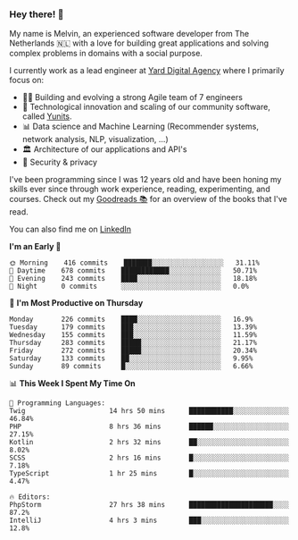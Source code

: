 ### Hey there! 👋

My name is Melvin, an experienced software developer from The Netherlands 🇳🇱 with a love for building great applications and solving complex problems in domains with a social purpose. 

I currently work as a lead engineer at [Yard Digital Agency](https://github.com/yardinternet) where I primarily focus on:

* 👏🏼 Building and evolving a strong Agile team of 7 engineers
* 🚀 Technological innovation and scaling of our community software, called [Yunits](https://www.yunits.com/).
* 📊 Data science and Machine Learning (Recommender systems, network analysis, NLP, visualization, ...)
* 🏛 Architecture of our applications and API's
* 🔐 Security & privacy

I've been programming since I was 12 years old and have been honing my skills ever since through work experience, reading, experimenting, and courses.
Check out my [Goodreads 📚](https://goodreads.com/melvinkoopmans) for an overview of the books that I've read. 

You can also find me on [LinkedIn](https://www.linkedin.com/in/melvinkoopmans)

<!--START_SECTION:waka-->
**I'm an Early 🐤** 

```text
🌞 Morning    416 commits    ███████░░░░░░░░░░░░░░░░░░   31.11% 
🌆 Daytime    678 commits    ████████████░░░░░░░░░░░░░   50.71% 
🌃 Evening    243 commits    ████░░░░░░░░░░░░░░░░░░░░░   18.18% 
🌙 Night      0 commits      ░░░░░░░░░░░░░░░░░░░░░░░░░   0.0%

```
📅 **I'm Most Productive on Thursday** 

```text
Monday       226 commits    ████░░░░░░░░░░░░░░░░░░░░░   16.9% 
Tuesday      179 commits    ███░░░░░░░░░░░░░░░░░░░░░░   13.39% 
Wednesday    155 commits    ███░░░░░░░░░░░░░░░░░░░░░░   11.59% 
Thursday     283 commits    █████░░░░░░░░░░░░░░░░░░░░   21.17% 
Friday       272 commits    █████░░░░░░░░░░░░░░░░░░░░   20.34% 
Saturday     133 commits    ██░░░░░░░░░░░░░░░░░░░░░░░   9.95% 
Sunday       89 commits     █░░░░░░░░░░░░░░░░░░░░░░░░   6.66%

```


📊 **This Week I Spent My Time On** 

```text
💬 Programming Languages: 
Twig                     14 hrs 50 mins      ███████████░░░░░░░░░░░░░░   46.84% 
PHP                      8 hrs 36 mins       ██████░░░░░░░░░░░░░░░░░░░   27.15% 
Kotlin                   2 hrs 32 mins       ██░░░░░░░░░░░░░░░░░░░░░░░   8.02% 
SCSS                     2 hrs 16 mins       █░░░░░░░░░░░░░░░░░░░░░░░░   7.18% 
TypeScript               1 hr 25 mins        █░░░░░░░░░░░░░░░░░░░░░░░░   4.47%

🔥 Editors: 
PhpStorm                 27 hrs 38 mins      █████████████████████░░░░   87.2% 
IntelliJ                 4 hrs 3 mins        ███░░░░░░░░░░░░░░░░░░░░░░   12.8%

```


<!--END_SECTION:waka-->
